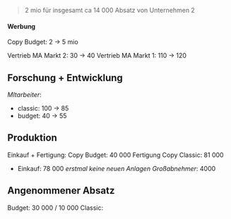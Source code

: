 > 2 mio für insgesamt ca 14 000 Absatz von Unternehmen 2
#### Werbung
Copy Budget: 2 -> 5 mio

Vertrieb MA Markt 2: 30 -> 40
Vertrieb MA Markt 1: 110 -> 120


## Forschung + Entwicklung
_MItarbeiter_:
- classic: 100 -> 85
- budget: 40 -> 55


## Produktion
Einkauf + Fertigung: Copy Budget: 40 000
Fertigung Copy Classic: 81 000
- Einkauf: 78 000
_erstmal keine neuen Anlagen_ 
_Großabnehmer_: 4000


## Angenommener Absatz
Budget: 30 000 / 10 000
Classic: 

